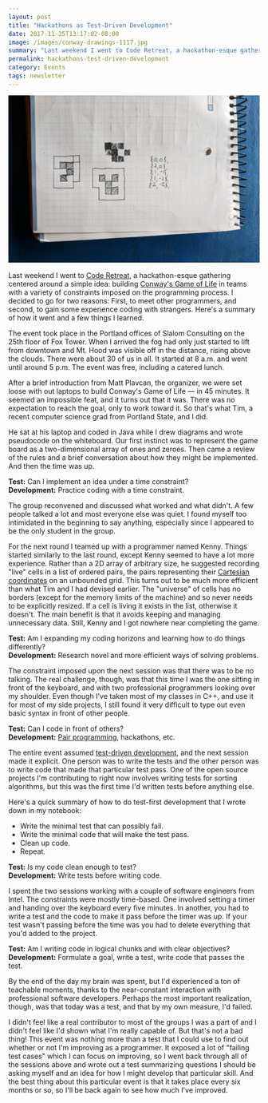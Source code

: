 ```yaml
---
layout: post
title: "Hackathons as Test-Driven Development"
date: 2017-11-25T13:17:02-08:00
image: /images/conway-drawings-1117.jpg
summary: "Last weekend I went to Code Retreat, a hackathon-esque gathering centered around a simple idea: building Conway's Game of Life in teams with a variety of constraints imposed on the programming process."
permalink: hackathons-test-driven-development
category: Events
tags: newsletter
---
```


![Drawing out Conway's Game of Life](/images/conway-drawings-1117.jpg)

Last weekend I went to [Code Retreat](https://www.meetup.com/PDX-Software-Practice/events/242965451/), a hackathon-esque gathering centered around a simple idea: building [Conway's Game of Life](https://en.wikipedia.org/wiki/Conway%27s_Game_of_Life) in teams with a variety of constraints imposed on the programming process. I decided to go for two reasons: First, to meet other programmers, and second, to gain some experience coding with strangers. Here's a summary of how it went and a few things I learned. 

The event took place in the Portland offices of Slalom Consulting on the 25th floor of Fox Tower. When I arrived the fog had only just started to lift from downtown and Mt. Hood was visible off in the distance, rising above the clouds. There were about 30 of us in all. It started at 8 a.m. and went until around 5 p.m. The event was free, including a catered lunch.

After a brief introduction from Matt Plavcan, the organizer, we were set loose with out laptops to build Conway's Game of Life — in 45 minutes. It seemed an impossible feat, and it turns out that it was. There was no expectation to reach the goal, only to work toward it. So that's what Tim, a recent computer science grad from Portland State, and I did.

He sat at his laptop and coded in Java while I drew diagrams and wrote pseudocode on the whiteboard. Our first instinct was to represent the game board as a two-dimensional array of ones and zeroes. Then came a review of the rules and a brief conversation about how they might be implemented. And then the time was up. 

**Test:** Can I implement an idea under a time constraint?  
**Development:** Practice coding with a time constraint. 

The group reconvened and discussed what worked and what didn't. A few people talked a lot and most everyone else was quiet. I found myself too intimidated in the beginning to say anything, especially since I appeared to be the only student in the group.

For the next round I teamed up with a programmer named Kenny. Things started similarly to the last round, except Kenny seemed to have a lot more experience. Rather than a 2D array of arbitrary size, he suggested recording "live" cells in a list of ordered pairs, the pairs representing their [Cartesian coordinates](https://en.wikipedia.org/wiki/Cartesian_coordinate_system) on an unbounded grid. This turns out to be much more efficient than what Tim and I had devised earlier. The "universe" of cells has no borders (except for the memory limits of the machine) and so never needs to be explicitly resized. If a cell is living it exists in the list, otherwise it doesn't. The main benefit is that it avoids keeping and managing unnecessary data. Still, Kenny and I got nowhere near completing the game.

**Test:** Am I expanding my coding horizons and learning how to do things differently?  
**Development:** Research novel and more efficient ways of solving problems.

The constraint imposed upon the next session was that there was to be no talking. The real challenge, though, was that this time I was the one sitting in front of the keyboard, and with two professional programmers looking over my shoulder. Even though I've taken most of my classes in C++, and use it for most of my side projects, I still found it very difficult to type out even basic syntax in front of other people. 

**Test:** Can I code in front of others?  
**Development:** [Pair programming](https://en.wikipedia.org/wiki/Pair_programming), hackathons, etc.

The entire event assumed [test-driven development](https://en.wikipedia.org/wiki/Test-driven_development), and the next session made it explicit. One person was to write the tests and the other person was to write code that made that particular test pass. One of the open source projects I'm contributing to right now involves writing tests for sorting algorithms, but this was the first time I'd written tests before anything else.

Here's a quick summary of how to do test-first development that I wrote down in my notebook: 

- Write the minimal test that can possibly fail.
- Write the minimal code that will make the test pass.
- Clean up code. 
- Repeat.

**Test:** Is my code clean enough to test?  
**Development:** Write tests before writing code.

I spent the two sessions working with a couple of software engineers from Intel. The constraints were mostly time-based. One involved setting a timer and handing over the keyboard every five minutes. In another, you had to write a test and the code to make it pass before the timer was up. If your test wasn't passing before the time was you had to delete everything that you'd added to the project. 

**Test:** Am I writing code in logical chunks and with clear objectives?  
**Development:** Formulate a goal, write a test, write code that passes the test.

By the end of the day my brain was spent, but I'd experienced a ton of teachable moments, thanks to the near-constant interaction with professional software developers. Perhaps the most important realization, though, was that today was a test, and that by my own measure, I'd failed. 

I didn't feel like a real contributor to most of the groups I was a part of and I didn't feel like I'd shown what I'm really capable of. But that's not a bad thing! This event was nothing more than a test that I could use to find out whether or not I'm improving as a programmer. It exposed a lot of "failing test cases" which I can focus on improving, so I went back through all of the sessions above and wrote out a test summarizing questions I should be asking myself and an idea for how I might develop that particular skill. And the best thing about this particular event is that it takes place every six months or so, so I'll be back again to see how much I've improved. 